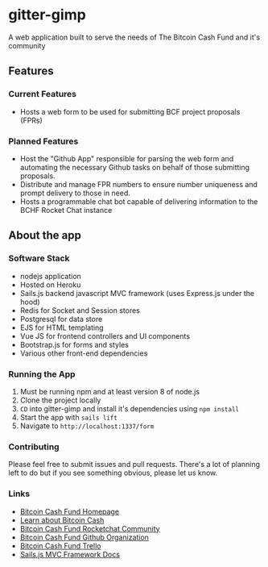 # gitter-gimp

A web application built to serve the needs of The Bitcoin Cash Fund and it's community

## Features

### Current Features
- Hosts a web form to be used for submitting BCF project proposals (FPRs)

### Planned Features
- Host the "Github App" responsible for parsing the web form and automating the necessary Github tasks on behalf of those submitting proposals.
- Distribute and manage FPR numbers to ensure number uniqueness and prompt delivery to those in need.
- Hosts a programmable chat bot capable of delivering information to the BCHF Rocket Chat instance

## About the app

### Software Stack
- nodejs application
- Hosted on Heroku
- Sails.js backend javascript MVC framework (uses Express.js under the hood)
- Redis for Socket and Session stores
- Postgresql for data store
- EJS for HTML templating
- Vue JS for frontend controllers and UI components
- Bootstrap.js for forms and styles
- Various other front-end dependencies

### Running the App
1. Must be running npm and at least version 8 of node.js
2. Clone the project locally
3. `CD` into gitter-gimp and install it's dependencies using `npm install`
4. Start the app with `sails lift`
5. Navigate to `http://localhost:1337/form`

### Contributing
Please feel free to submit issues and pull requests.  There's a lot of planning left to do but if you see something obvious, please let us know. 

### Links

+ [Bitcoin Cash Fund Homepage](https://thebitcoincash.fund/)
+ [Learn about Bitcoin Cash](https://www.bitcoincash.org/)
+ [Bitcoin Cash Fund Rocketchat Community](https://chat.thebitcoincash.fund/)
+ [Bitcoin Cash Fund Github Organization](https://github.com/The-Bitcoin-Cash-Fund/)
+ [Bitcoin Cash Fund Trello](https://trello.com/bitcoincashfund)
+ [Sails.js MVC Framework Docs](https://next.sailsjs.com/documentation/reference)
